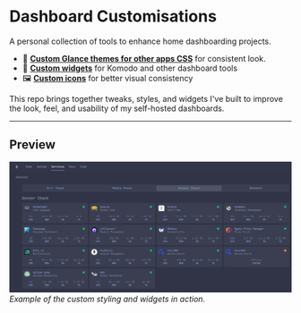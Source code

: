 # Dashboard Customisations

A personal collection of tools to enhance home dashboarding projects.

- 🎨 [**Custom Glance themes for other apps CSS**](https://github.com/stonkage/fantastic-broccoli/tree/main/Glance) for consistent look.
- 🧩 [**Custom widgets**](https://github.com/stonkage/fantastic-broccoli/tree/main/Komodo) for Komodo and other dashboard tools
- 🖼️ [**Custom icons**](https://github.com/stonkage/fantastic-broccoli/tree/main/icons) for better visual consistency

This repo brings together tweaks, styles, and widgets I've built to improve the look, feel, and usability of my self-hosted dashboards.

---

## Preview

![Screenshot](https://github.com/stonkage/fantastic-broccoli/blob/main/screenshots/homepage.png)  
*Example of the custom styling and widgets in action.*

